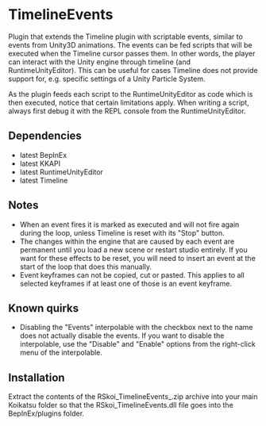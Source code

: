 # TimelineEvents
Plugin that extends the Timeline plugin with scriptable events, similar to events from Unity3D animations. The events can be fed scripts that will be executed when the Timeline cursor passes them. In other words, the player can interact with the Unity engine through timeline (and RuntimeUnityEditor). This can be useful for cases Timeline does not provide support for, e.g. specific settings of a Unity Particle System.

As the plugin feeds each script to the RuntimeUnityEditor as code which is then executed, notice that certain limitations apply. When writing a script, always first debug it with the REPL console from the RuntimeUnityEditor.

## Dependencies
- latest BepInEx
- latest KKAPI
- latest RuntimeUnityEditor
- latest Timeline

## Notes
- When an event fires it is marked as executed and will not fire again during the loop, unless Timeline is reset with its "Stop" button.
- The changes within the engine that are caused by each event are permanent until you load a new scene or restart studio entirely. If you want for these effects to be reset, you will need to insert an event at the start of the loop that does this manually.
- Event keyframes can not be copied, cut or pasted. This applies to all selected keyframes if at least one of those is an event keyframe.

## Known quirks
- Disabling the "Events" interpolable with the checkbox next to the name does not actually disable the events. If you want to disable the interpolable, use the "Disable" and "Enable" options from the right-click menu of the interpolable.

## Installation
Extract the contents of the RSkoi\_TimelineEvents\_<version>.zip archive into your main Koikatsu folder so that the RSkoi_TimelineEvents.dll file goes into the BepInEx/plugins folder.
